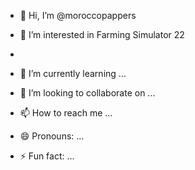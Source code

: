 - 👋 Hi, I’m @moroccopappers
- 👀 I’m interested in Farming Simulator 22

- 
- 🌱 I’m currently learning ...
- 💞️ I’m looking to collaborate on ...
- 📫 How to reach me ...
- 😄 Pronouns: ...
- ⚡ Fun fact: ...

<!---
moroccopappers/moroccopappers is a ✨ special ✨ repository because its `README.md` (this file) appears on your GitHub profile.
You can click the Preview link to take a look at your changes.
---> 
